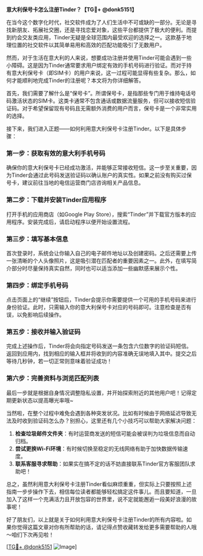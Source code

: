 **意大利保号卡怎么注册Tinder？【TG💪+ @donk5151】**

在当今这个数字化时代，社交软件成为了人们生活中不可或缺的一部分。无论是寻找新朋友、拓展社交圈，还是寻找恋爱对象，这些平台都提供了极大的便利。而提到约会交友类应用，Tinder无疑是全球范围内最受欢迎的选择之一。这款基于地理位置的社交软件以其简单易用和高效的匹配功能吸引了无数用户。

然而，对于生活在意大利的人来说，想要成功注册并使用Tinder可能会遇到一些小障碍。这是因为Tinder通常要求用户绑定有效的手机号码进行验证。而对于持有意大利保号卡（即SIM卡）的用户来说，这一过程可能显得有些复杂。那么，如何才能顺利地完成Tinder的注册呢？本文将为你详细解答。

首先，我们需要了解什么是“保号卡”。所谓保号卡，是指那些专门用于维持电话号码激活状态的SIM卡。这类卡通常不包含通话或数据流量服务，但可以接收短信验证码。对于希望保留现有号码且无需额外消费的用户而言，保号卡是一个非常实用的选择。

接下来，我们进入正题——如何利用意大利保号卡注册Tinder。以下是具体步骤：

### 第一步：获取有效的意大利手机号码
确保你的意大利保号卡已经成功激活，并能够正常接收短信。这一步至关重要，因为Tinder会通过此号码发送验证码以确认账户的真实性。如果之前没有购买过保号卡，建议前往当地的电信运营商门店咨询相关产品信息。

### 第二步：下载并安装Tinder应用程序
打开手机的应用商店（如Google Play Store），搜索“Tinder”并下载官方版本的应用程序。安装完成后，请启动程序以便开始设置流程。

### 第三步：填写基本信息
首次登录时，系统会让你输入自己的电子邮件地址以及创建密码。之后还需要上传一张清晰的个人头像照片，这是吸引潜在匹配者的重要因素之一。此外，在填写简介部分时尽量保持真实自然，同时也可以适当添加一些幽默感来展示个性。

### 第四步：绑定手机号码
点击页面上的“继续”按钮后，Tinder会提示你需要提供一个可用的手机号码来进行身份验证。此时，只需输入你的意大利保号卡对应的号码即可。注意检查是否有误，以免影响后续操作。

### 第五步：接收并输入验证码
完成上述操作后，Tinder将会向指定号码发送一条包含六位数字的验证码短信。返回到应用内，找到相应的输入框并将收到的内容准确无误地填入其中。提交之后等待几秒钟，若一切正常则意味着验证成功！

### 第六步：完善资料与浏览匹配列表
最后一步就是根据自身情况调整隐私设置，并开始探索附近的其他用户吧！记得定期更新状态以提高曝光率哦~

当然啦，在整个过程中难免会遇到各种突发状况。比如有时候由于网络延迟导致无法及时收到验证码怎么办？别担心，这里还有几个小技巧可以帮助大家解决问题：

1. **检查垃圾邮件文件夹**：有时运营商发送的短信可能会被误判为垃圾信息而自动归档。
2. **尝试更换Wi-Fi环境**：有时候切换至稳定的无线网络有助于加快数据传输速度。
3. **联系客服寻求帮助**：如果实在搞不定的话不妨直接联系Tinder官方客服团队求助吧！

总之，虽然利用意大利保号卡注册Tinder看似麻烦重重，但实际上只要按照上述指南一步步操作下去，相信每位读者都能够轻松搞定这件事儿。而且要知道，一旦加入了这样一个充满活力且开放包容的世界里，说不定就能邂逅一段美好浪漫的故事呢！

好了朋友们，以上就是关于如何利用意大利保号卡注册Tinder的所有内容啦。如果你觉得这篇文章对你有所帮助的话，请记得点赞收藏转发给更多需要帮助的人哦～咱们下次再见啦！

[[TG💪+ @donk5151](https://t.me/s/donk5151) ![Image](https://i.postimg.cc/rwNCRYN7/Snipaste-2025-04-30-17-27-05.png)]